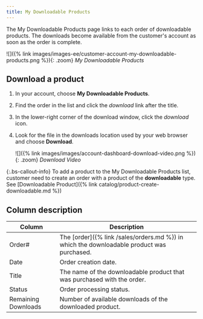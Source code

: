 ```yaml
---
title: My Downloadable Products
---
```


The My Downloadable Products page links to each order of downloadable products. The downloads become available from the customer's account as soon as the order is complete.

![]({% link images/images-ee/customer-account-my-downloadable-products.png %}){: .zoom}
_My Downloadable Products_

## Download a product

1. In your account, choose **My Downloadable Products**.

1. Find the order in the list and click the _download_ link after the title.

1. In the lower-right corner of the download window, click the _download_ icon.

1. Look for the file in the downloads location used by your web browser and choose **Download**.

    ![]({% link images/images/account-dashboard-download-video.png %}){: .zoom}
    _Download Video_

{:.bs-callout-info}
To add a product to the My Downloadable Products list, customer need to create an order with a product of the **downloadable** type. See [Downloadable Product]({% link catalog/product-create-downloadable.md %})

## Column description

|Column|Description|
|--- |--- |
|Order#|The [order]({% link /sales/orders.md %}) in which the downloadable product was purchased.|
|Date| Order creation date.|
|Title|The name of the downloadable product that was purchased with the order.|
|Status|Order processing status.|
|Remaining Downloads|Number of available downloads of the downloaded product.|